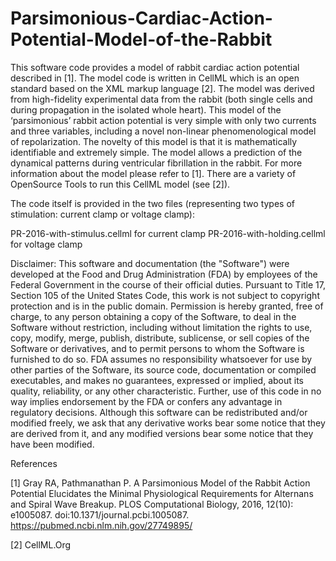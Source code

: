 # Parsimonious-Cardiac-Action-Potential-Model-of-the-Rabbit
This software code provides a model of rabbit cardiac action potential described in [1]. The model code is written in CellML which is an open standard based on the XML markup language [2]. The model was derived from high-fidelity experimental data from the rabbit (both single cells and during propagation in the isolated whole heart). This model of the ‘parsimonious’ rabbit action potential is very simple with only two currents and three variables, including a novel non-linear phenomenological model of repolarization. The novelty of this model is that it is mathematically identifiable and extremely simple. The model allows a prediction of the dynamical patterns during ventricular fibrillation in the rabbit. For more information about the model please refer to [1]. There are a variety of OpenSource Tools to run this CellML model (see [2]).

The code itself is provided in the two files (representing two types of stimulation: current clamp or voltage clamp):

PR-2016-with-stimulus.cellml for current clamp
PR-2016-with-holding.cellml for voltage clamp


Disclaimer: This software and documentation (the "Software") were developed at the Food and Drug Administration (FDA) by employees of the Federal Government in the course of their official duties. Pursuant to Title 17, Section 105 of the United States Code, this work is not subject to copyright protection and is in the public domain. Permission is hereby granted, free of charge, to any person obtaining a copy of the Software, to deal in the Software without restriction, including without limitation the rights to use, copy, modify, merge, publish, distribute, sublicense, or sell copies of the Software or derivatives, and to permit persons to whom the Software is furnished to do so. FDA assumes no responsibility whatsoever for use by other parties of the Software, its source code, documentation or compiled executables, and makes no guarantees, expressed or implied, about its quality, reliability, or any other characteristic. Further, use of this code in no way implies endorsement by the FDA or confers any advantage in regulatory decisions. Although this software can be redistributed and/or modified freely, we ask that any derivative works bear some notice that they are derived from it, and any modified versions bear some notice that they have been modified.

References

[1] Gray RA, Pathmanathan P. A Parsimonious Model of the Rabbit Action Potential Elucidates the Minimal Physiological Requirements for Alternans and Spiral Wave Breakup. PLOS Computational Biology, 2016, 12(10): e1005087. doi:10.1371/journal.pcbi.1005087. https://pubmed.ncbi.nlm.nih.gov/27749895/

[2] CellML.Org


